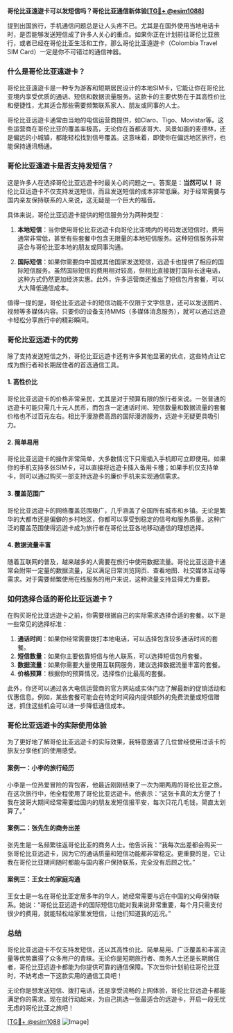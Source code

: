 **哥伦比亚遠遊卡可以发短信吗？哥伦比亚通信新体验[[TG💪+ @esim1088](https://t.me/s/esim1088)]**

提到出国旅行，手机通信问题总是让人头疼不已。尤其是在国外使用当地电话卡时，是否能够发送短信成了许多人关心的重点。如果你正在计划前往哥伦比亚旅行，或者已经在哥伦比亚生活和工作，那么哥伦比亚遠遊卡（Colombia Travel SIM Card）一定是你不可错过的通信神器。

### **什么是哥伦比亚遠遊卡？**

哥伦比亚遠遊卡是一种专为游客和短期居民设计的本地SIM卡，它能让你在哥伦比亚境内享受优质的通话、短信和数据流量服务。这款卡的主要优势在于其高性价比和便捷性，尤其适合那些需要频繁联系家人、朋友或同事的人士。

哥伦比亚远遊卡通常由当地的电信运营商提供，如Claro、Tigo、Movistar等。这些运营商在哥伦比亚的覆盖率极高，无论你在首都波哥大、风景如画的麦德林，还是偏远的小城镇，都能轻松找到信号覆盖。这意味着，即使你在偏远地区旅行，也能保持通讯畅通。

### **哥伦比亚遠遊卡是否支持发短信？**

这是许多人在选择哥伦比亚远遊卡时最关心的问题之一。答案是：**当然可以！** 哥伦比亚远遊卡不仅支持发送短信，而且发送短信的成本非常低廉。对于经常需要与国内亲友保持联系的人来说，这无疑是一个巨大的福音。

具体来说，哥伦比亚远遊卡提供的短信服务分为两种类型：

1. **本地短信**：当你使用哥伦比亚远遊卡向哥伦比亚境内的号码发送短信时，费用通常非常低，甚至有些套餐中包含无限量的本地短信服务。这种短信服务非常适合与哥伦比亚本地的朋友或同事沟通。

2. **国际短信**：如果你需要向中国或其他国家发送短信，远遊卡也提供了相应的国际短信服务。虽然国际短信的费用相对较高，但相比直接拨打国际长途电话，这种方式仍然更加经济实惠。此外，许多运营商还推出了短信包月套餐，可以大大降低通信成本。

值得一提的是，哥伦比亚远遊卡的短信功能不仅限于文字信息，还可以发送图片、视频等多媒体内容。只要你的设备支持MMS（多媒体消息服务），就可以通过远遊卡轻松分享旅行中的精彩瞬间。

### **哥伦比亚远遊卡的优势**

除了支持发送短信之外，哥伦比亚远遊卡还有许多其他显著的优点，这些特点让它成为旅行者和长期居住者的首选通信工具。

#### **1. 高性价比**
哥伦比亚远遊卡的价格非常亲民，尤其是对于预算有限的旅行者来说。一张普通的远遊卡可能只需几十元人民币，而包含一定通话时间、短信数量和数据流量的套餐价格也不过百元左右。相比于漫游费高昂的国际漫游服务，远遊卡无疑更具吸引力。

#### **2. 简单易用**
哥伦比亚远遊卡的操作非常简单，大多数情况下只需插入手机即可立即使用。如果你的手机支持多张SIM卡，可以直接将远遊卡插入备用卡槽；如果手机仅支持单卡，则可以通过购买一部支持远遊卡的廉价手机来实现通信需求。

#### **3. 覆盖范围广**
哥伦比亚远遊卡的网络覆盖范围极广，几乎涵盖了全国所有城市和乡镇。无论是繁华的大都市还是偏僻的乡村地区，你都可以享受到稳定的信号和服务质量。这种广泛的覆盖范围使得远遊卡成为旅行者在哥伦比亚各地移动通信的理想选择。

#### **4. 数据流量丰富**
随着互联网的普及，越来越多的人需要在旅行中使用数据流量。哥伦比亚远遊卡通常会附带一定量的数据流量，足以满足日常浏览网页、查看地图、社交媒体互动等需求。对于需要频繁使用在线服务的用户来说，这种流量支持显得尤为重要。

### **如何选择合适的哥伦比亚远遊卡？**

在购买哥伦比亚远遊卡之前，你需要根据自己的实际需求选择合适的套餐。以下是一些常见的选择标准：

1. **通话时间**：如果你经常需要拨打本地电话，可以选择包含较多通话时间的套餐。
2. **短信数量**：如果你主要依靠短信与他人联系，可以选择短信包月套餐。
3. **数据流量**：如果你需要大量使用互联网服务，建议选择数据流量丰富的套餐。
4. **价格预算**：根据你的预算情况，选择性价比最高的套餐。

此外，你还可以通过各大电信运营商的官方网站或实体门店了解最新的促销活动和优惠信息。例如，某些套餐可能会在特定时间段内提供额外的免费流量或短信赠送，抓住这些机会可以进一步降低通信成本。

### **哥伦比亚远遊卡的实际使用体验**

为了更好地了解哥伦比亚远遊卡的实际效果，我特意邀请了几位曾经使用过该卡的旅友分享他们的使用感受。

#### **案例一：小李的旅行经历**
小李是一位热爱冒险的背包客，他最近刚刚结束了一次为期两周的哥伦比亚之旅。在这次旅行中，他全程使用了哥伦比亚远遊卡。他表示：“这张卡真的太方便了！我在波哥大期间经常需要给国内的朋友发短信报平安，每次只花几毛钱，简直太划算了。”

#### **案例二：张先生的商务出差**
张先生是一名频繁往返哥伦比亚的商务人士。他告诉我：“我每次出差都会购买一张哥伦比亚远遊卡，因为它的通话质量和短信功能都非常稳定。更重要的是，它让我在哥伦比亚期间随时都能与国内客户保持联系，完全没有后顾之忧。”

#### **案例三：王女士的家庭沟通**
王女士是一名在哥伦比亚定居多年的华人，她经常需要与远在中国的父母保持联系。她说：“哥伦比亚远遊卡的国际短信功能对我来说非常重要，每个月只需支付很少的费用，就能轻松给家里发短信，让他们知道我的近况。”

### **总结**

哥伦比亚远遊卡不仅支持发短信，还以其高性价比、简单易用、广泛覆盖和丰富流量等优势赢得了众多用户的青睐。无论你是短期旅行者、商务人士还是长期居住者，哥伦比亚远遊卡都能为你提供可靠的通信保障。下次当你计划前往哥伦比亚时，不妨考虑一下这款实用的通信工具吧！

无论你是想发送短信、拨打电话，还是享受流畅的上网体验，哥伦比亚远遊卡都能满足你的需求。现在就行动起来，为自己挑选一张最适合的远遊卡，开启一段无忧无虑的哥伦比亚之旅吧！

[[TG💪+ @esim1088](https://t.me/s/esim1088) ![Image](https://i.postimg.cc/4NQfJmqS/Snipaste-2025-05-13-00-14-12.png)]